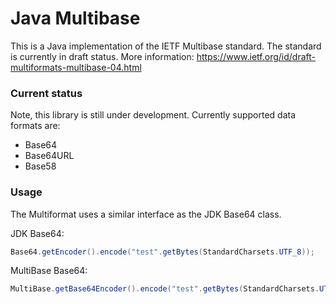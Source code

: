 # Java Multibase
This is a Java implementation of the IETF Multibase standard. 
The standard is currently in draft status. More information: https://www.ietf.org/id/draft-multiformats-multibase-04.html

### Current status
Note, this library is still under development.
Currently supported data formats are:

- Base64
- Base64URL
- Base58

### Usage
The Multiformat uses a similar interface as the JDK Base64 class.

JDK Base64:
```java
Base64.getEncoder().encode("test".getBytes(StandardCharsets.UTF_8));
```

MultiBase Base64:
```java
MultiBase.getBase64Encoder().encode("test".getBytes(StandardCharsets.UTF_8));
```
